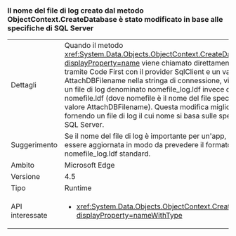 ### <a name="log-file-name-created-by-the-objectcontextcreatedatabase-method-has-changed-to-match-sql-server-specifications"></a>Il nome del file di log creato dal metodo ObjectContext.CreateDatabase è stato modificato in base alle specifiche di SQL Server

|   |   |
|---|---|
|Dettagli|Quando il metodo <xref:System.Data.Objects.ObjectContext.CreateDatabase?displayProperty=name> viene chiamato direttamente oppure tramite Code First con il provider SqlClient e un valore AttachDBFilename nella stringa di connessione, viene creato un file di log denominato nomefile_log.ldf invece di nomefile.ldf (dove nomefile è il nome del file specificato dal valore AttachDBFilename). Questa modifica migliora il debug fornendo un file di log il cui nome si basa sulle specifiche di SQL Server.|
|Suggerimento|Se il nome del file di log è importante per un'app, l'app deve essere aggiornata in modo da prevedere il formato nomefile_log.ldf standard.|
|Ambito|Microsoft Edge|
|Versione|4.5|
|Tipo|Runtime|
|API interessate|<ul><li><xref:System.Data.Objects.ObjectContext.CreateDatabase?displayProperty=nameWithType></li></ul>|

